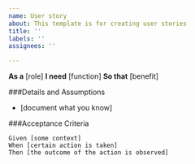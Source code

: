 ```yaml
---
name: User story
about: This template is for creating user stories
title: ''
labels: ''
assignees: ''

---
```


**As a**  [role]
**I need** [function]
**So that** [benefit]

###Details and Assumptions
* [document what you know]

###Acceptance Criteria

```gherkin
Given [some context]
When [certain action is taken]
Then [the outcome of the action is observed]
```
